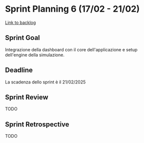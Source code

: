# Sprint Planning 6 (17/02 - 21/02)

[Link to backlog](./backlogs/6-backlog)

## Sprint Goal
Integrazione della dashboard con il core dell'applicazione e setup dell'engine della simulazione.

## Deadline
La scadenza dello sprint è il 21/02/2025

## Sprint Review
TODO

## Sprint Retrospective
TODO